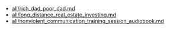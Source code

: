 - [all/rich_dad_poor_dad.md](all/rich_dad_poor_dad.md)
- [all/long_distance_real_estate_investing.md](all/long_distance_real_estate_investing.md)
- [all/nonviolent_communication_training_session_audiobook.md](all/nonviolent_communication_training_session_audiobook.md)
